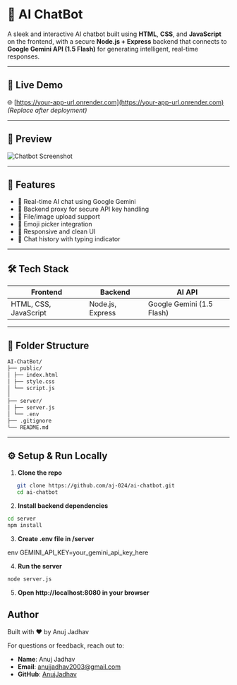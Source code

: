# 🤖 AI ChatBot

A sleek and interactive AI chatbot built using **HTML**, **CSS**, and **JavaScript** on the frontend, with a secure **Node.js + Express** backend that connects to **Google Gemini API (1.5 Flash)** for generating intelligent, real-time responses.

---

## 🚀 Live Demo

🌐 [https://your-app-url.onrender.com](https://your-app-url.onrender.com) *(Replace after deployment)*

---

## 📸 Preview

![Chatbot Screenshot](public/screenshot.png) <!-- Optional: Add a screenshot of your UI -->

---

## 🧠 Features

- 💬 Real-time AI chat using Google Gemini
- 🔐 Backend proxy for secure API key handling
- 📎 File/image upload support
- 🙂 Emoji picker integration
- 🎨 Responsive and clean UI
- 🔁 Chat history with typing indicator

---

## 🛠️ Tech Stack

| Frontend | Backend | AI API |
|----------|---------|--------|
| HTML, CSS, JavaScript | Node.js, Express | Google Gemini (1.5 Flash) |

---

## 📁 Folder Structure
```bash
AI-ChatBot/
├── public/
│ ├── index.html
│ ├── style.css
│ └── script.js
│
├── server/
│ ├── server.js
│ └── .env
├── .gitignore
└── README.md
```

---

## ⚙️ Setup & Run Locally

1. **Clone the repo**

```bash
   git clone https://github.com/aj-024/ai-chatbot.git
   cd ai-chatbot
```
2. **Install backend dependencies**

```bash
cd server
npm install
```
3. **Create .env file in /server**

env
GEMINI_API_KEY=your_gemini_api_key_here

4. **Run the server**

```bash
node server.js
```

5. **Open http://localhost:8080 in your browser**


## Author
Built with ❤️ by Anuj Jadhav

For questions or feedback, reach out to:
- **Name**: Anuj Jadhav
- **Email**: anujjadhav2003@gmail.com
- **GitHub**: [AnujJadhav](https://github.com/aj-024)


